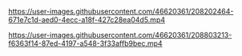 

https://user-images.githubusercontent.com/46620361/208202464-671e7c1d-aed0-4ecc-a18f-427c28ea04d5.mp4



https://user-images.githubusercontent.com/46620361/208803213-f6363f14-87ed-4197-a548-3f33affb9bec.mp4

